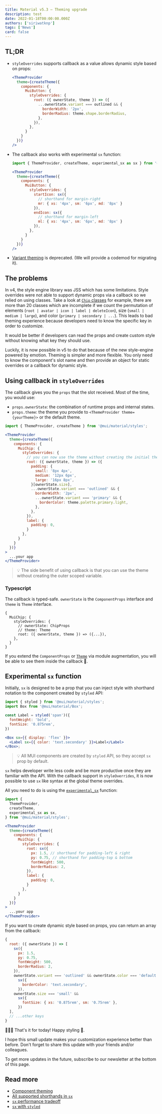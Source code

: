```yaml
---
title: Material v5.3 — Theming upgrade
description: test
date: 2022-01-18T00:00:00.000Z
authors: ['siriwatknp']
tags: ['News']
card: false
---
```


## TL;DR

- `styleOverrides` supports callback as a value allows dynamic style based on props:

  ```jsx
  <ThemeProvider
    theme={createTheme({
      components: {
        MuiButton: {
          styleOverrides: {
            root: ({ ownerState, theme }) => ({
              ...ownerState.variant === outlined && {
                borderWidth: '2px',
                borderRadius: theme.shape.borderRadius,
              },
            }),
          },
        }
      }
    })}
  />
  ```

- The callback also works with experimental `sx` function:

  ```jsx
  import { ThemeProvider, createTheme, experimental_sx as sx } from '@mui/material/styles';

  <ThemeProvider
    theme={createTheme({
      components: {
        MuiButton: {
          styleOverrides: {
            startIcon: sx({
              // shorthand for margin-right
              mr: { xs: '4px', sm: '6px', md: '8px' }
            }),
            endIcon: sx({
              // shorthand for margin-left
              ml: { xs: '4px', sm: '6px', md: '8px' }
            }),
          },
        }
      }
    })}
  />
  ```

- [Variant theming](/customization/theme-components/#adding-new-component-variants) is deprecated. (We will provide a codemod for migrating it).

## The problems

In v4, the style engine library was JSS which has some limitations. Style overrides were not able to support dynamic props via a callback so we relied on using classes. Take a look at [`Chip` classes](https://github.com/mui-org/material-ui/blob/master/packages/mui-material/src/Chip/chipClasses.ts) for example, there are more than 20 classes which are incomplete if we count the permutation of elements (`root | avatar | icon | label | deleteIcon`), size (`small | medium | large`), and color (`primary | secondary | ...`). This leads to bad theming experience because developers need to know the specific key in order to customize.

It would be better if developers can read the props and create custom style without knowing what key they should use.

Luckily, it is now possible in v5 to do that because of the new style-engine powered by emotion. Theming is simpler and more flexible. You only need to know the component's slot name and then provide an object for static overrides or a callback for dynamic style.

## Using callback in `styleOverrides`

The callback gives you the `props` that the slot received. Most of the time, you would use:

- `props.ownerState`: the combination of runtime props and internal states.
- `props.theme`: the theme you provide to `<ThemeProvider theme={yourTheme}>` or the default theme.

```jsx
import { ThemeProvider, createTheme } from '@mui/material/styles';

<ThemeProvider
  theme={createTheme({
    components: {
      MuiChip: {
        styleOverrides: {
          // you can now use the theme without creating the initial theme!
          root: ({ ownerState, theme }) => ({
            padding: {
              small: '8px 4px',
              medium: '12px 6px',
              large: '16px 8px',
            }[ownerState.size],
            ...ownerState.variant === 'outlined' && {
              borderWidth: '2px',
              ...ownerState.variant === 'primary' && {
                borderColor: theme.palette.primary.light,
              },
            },
          }),
          label: {
            padding: 0,
          }
        },
      }
    }
  })}
>
  ...your app
</ThemeProvider>
```

> 💡 The side benefit of using callback is that you can use the theme without creating the outer scoped variable.

### Typescript

The callback is typed-safe. `ownerState` is the `ComponentProps` interface and `theme` is `Theme` interface.

```tsx
{
  MuiChip: {
    styleOverrides: {
      // ownerState: ChipProps
      // theme: Theme
      root: ({ ownerState, theme }) => ({...}),
    },
  }
}
```

If you extend the `ComponentProps` or [`Theme`](/customization/theming/#custom-variables) via module augmentation, you will be able to see them inside the callback 🎉.

## Experimental `sx` function

Initially, `sx` is designed to be a prop that you can inject style with shorthand notation to the component created by `styled` API:

```jsx
import { styled } from '@mui/material/styles';
import Box from '@mui/material/Box';

const Label = styled('span')({
  fontWeight: 'bold',
  fontSize: '0.875rem',
})

<Box sx={{ display: 'flex' }}>
  <Label sx={{ color: 'text.secondary' }}>Label</Label>
</Box>;
```

> 💡 All MUI components are created by `styled` API, so they accept `sx` prop by default.

`sx` helps developer write less code and be more productive once they are familiar with the API. With the callback support in `styleOverrides`, it is now possible to use `sx` like syntax at the global theme overrides.

All you need to do is using the [`experimental_sx`](/system/styled/#how-can-i-use-the-sx-syntax-with-the-styled-utility) function: 

```jsx
import {
  ThemeProvider,
  createTheme,
  experimental_sx as sx,
} from '@mui/material/styles';

<ThemeProvider
  theme={createTheme({
    components: {
      MuiChip: {
        styleOverrides: {
          root: sx({
            px: 1.5, // shorthand for padding-left & right
            py: 0.75, // shorthand for padding-top & bottom
            fontWeight: 500,
            borderRadius: 2,
          }),
          label: {
            padding: 0,
          }
        },
      }
    }
  })}
>
  ...your app
</ThemeProvider>
```

If you want to create dynamic style based on props, you can return an array from the callback:

```js
{
  root: ({ ownerState }) => [
    sx({
      px: 1.5,
      py: 0.75,
      fontWeight: 500,
      borderRadius: 2,
    }),
    ownerState.variant === 'outlined' && ownerState.color === 'default' &&
      sx({
        borderColor: 'text.secondary',
      }),
    ownerState.size === 'small' && 
      sx({
        fontSize: { xs: '0.875rem', sm: '0.75rem' },
      })
  ],
  // ...other keys
}
```

🎉🎉🎉 That's it for today! Happy styling 💅.

I hope this small update makes your customization experience better than before. Don't forget to share this update with your friends and/or colleagues.

To get more updates in the future, subscribe to our newsletter at the bottom of this page.

## Read more

- [Component theming](/customization/theme-components/)
- [All supported shorthands in `sx`](/system/the-sx-prop/#theme-aware-properties)
- [`sx` performance tradeoff](/system/basics/#performance-tradeoff)
- [`sx` with `styled`](/system/styled/#difference-with-the-sx-prop)


